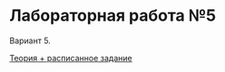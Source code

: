 # Лабораторная работа №5
Вариант 5.

[Теория + расписанное задание](https://github.com/yui1337/oop-labs/blob/lab_5/lab5-tui.md)
